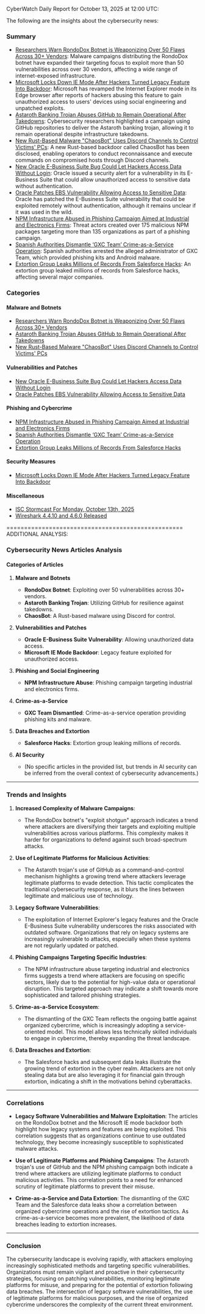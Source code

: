 CyberWatch Daily Report for October 13, 2025 at 12:00 UTC:

The following are the insights about the cybersecurity news:

### Summary
- [Researchers Warn RondoDox Botnet is Weaponizing Over 50 Flaws Across 30+ Vendors](https://thehackernews.com/2025/10/researchers-warn-rondodox-botnet-is.html): Malware campaigns distributing the RondoDox botnet have expanded their targeting focus to exploit more than 50 vulnerabilities across over 30 vendors, affecting a wide range of internet-exposed infrastructure.
- [Microsoft Locks Down IE Mode After Hackers Turned Legacy Feature Into Backdoor](https://thehackernews.com/2025/10/microsoft-locks-down-ie-mode-after.html): Microsoft has revamped the Internet Explorer mode in its Edge browser after reports of hackers abusing this feature to gain unauthorized access to users' devices using social engineering and unpatched exploits.
- [Astaroth Banking Trojan Abuses GitHub to Remain Operational After Takedowns](https://thehackernews.com/2025/10/astaroth-banking-trojan-abuses-github.html): Cybersecurity researchers highlighted a campaign using GitHub repositories to deliver the Astaroth banking trojan, allowing it to remain operational despite infrastructure takedowns.
- [New Rust-Based Malware "ChaosBot" Uses Discord Channels to Control Victims' PCs](https://thehackernews.com/2025/10/new-rust-based-malware-chaosbot-hijacks.html): A new Rust-based backdoor called ChaosBot has been disclosed, enabling operators to conduct reconnaissance and execute commands on compromised hosts through Discord channels.
- [New Oracle E-Business Suite Bug Could Let Hackers Access Data Without Login](https://thehackernews.com/2025/10/new-oracle-e-business-suite-bug-could.html): Oracle issued a security alert for a vulnerability in its E-Business Suite that could allow unauthorized access to sensitive data without authentication.
- [Oracle Patches EBS Vulnerability Allowing Access to Sensitive Data](https://www.securityweek.com/oracle-patches-ebs-vulnerability-allowing-access-to-sensitive-data/): Oracle has patched the E-Business Suite vulnerability that could be exploited remotely without authentication, although it remains unclear if it was used in the wild.
- [NPM Infrastructure Abused in Phishing Campaign Aimed at Industrial and Electronics Firms](https://www.securityweek.com/npm-infrastructure-abused-in-phishing-campaign-aimed-at-industrial-and-electronics-firms/): Threat actors created over 175 malicious NPM packages targeting more than 135 organizations as part of a phishing campaign.
- [Spanish Authorities Dismantle ‘GXC Team’ Crime-as-a-Service Operation](https://www.securityweek.com/spanish-authorities-dismantle-gxc-team-crime-as-a-service-operation/): Spanish authorities arrested the alleged administrator of GXC Team, which provided phishing kits and Android malware.
- [Extortion Group Leaks Millions of Records From Salesforce Hacks](https://www.securityweek.com/extortion-group-leaks-millions-of-records-from-salesforce-hacks/): An extortion group leaked millions of records from Salesforce hacks, affecting several major companies.

### Categories

#### Malware and Botnets
- [Researchers Warn RondoDox Botnet is Weaponizing Over 50 Flaws Across 30+ Vendors](https://thehackernews.com/2025/10/researchers-warn-rondodox-botnet-is.html)
- [Astaroth Banking Trojan Abuses GitHub to Remain Operational After Takedowns](https://thehackernews.com/2025/10/astaroth-banking-trojan-abuses-github.html)
- [New Rust-Based Malware "ChaosBot" Uses Discord Channels to Control Victims' PCs](https://thehackernews.com/2025/10/new-rust-based-malware-chaosbot-hijacks.html)

#### Vulnerabilities and Patches
- [New Oracle E-Business Suite Bug Could Let Hackers Access Data Without Login](https://thehackernews.com/2025/10/new-oracle-e-business-suite-bug-could.html)
- [Oracle Patches EBS Vulnerability Allowing Access to Sensitive Data](https://www.securityweek.com/oracle-patches-ebs-vulnerability-allowing-access-to-sensitive-data/)

#### Phishing and Cybercrime
- [NPM Infrastructure Abused in Phishing Campaign Aimed at Industrial and Electronics Firms](https://www.securityweek.com/npm-infrastructure-abused-in-phishing-campaign-aimed-at-industrial-and-electronics-firms/)
- [Spanish Authorities Dismantle ‘GXC Team’ Crime-as-a-Service Operation](https://www.securityweek.com/spanish-authorities-dismantle-gxc-team-crime-as-a-service-operation/)
- [Extortion Group Leaks Millions of Records From Salesforce Hacks](https://www.securityweek.com/extortion-group-leaks-millions-of-records-from-salesforce-hacks/)

#### Security Measures
- [Microsoft Locks Down IE Mode After Hackers Turned Legacy Feature Into Backdoor](https://thehackernews.com/2025/10/microsoft-locks-down-ie-mode-after.html)

#### Miscellaneous
- [ISC Stormcast For Monday, October 13th, 2025](https://isc.sans.edu/podcastdetail/9652)
- [Wireshark 4.4.10 and 4.6.0 Released](https://isc.sans.edu/diary/rss/32358)

==================================================
ADDITIONAL ANALYSIS:

### Cybersecurity News Articles Analysis

#### Categories of Articles

1. **Malware and Botnets**
   - **RondoDox Botnet**: Exploiting over 50 vulnerabilities across 30+ vendors.
   - **Astaroth Banking Trojan**: Utilizing GitHub for resilience against takedowns.
   - **ChaosBot**: A Rust-based malware using Discord for control.

2. **Vulnerabilities and Patches**
   - **Oracle E-Business Suite Vulnerability**: Allowing unauthorized data access.
   - **Microsoft IE Mode Backdoor**: Legacy feature exploited for unauthorized access.

3. **Phishing and Social Engineering**
   - **NPM Infrastructure Abuse**: Phishing campaign targeting industrial and electronics firms.

4. **Crime-as-a-Service**
   - **GXC Team Dismantled**: Crime-as-a-service operation providing phishing kits and malware.

5. **Data Breaches and Extortion**
   - **Salesforce Hacks**: Extortion group leaking millions of records.

6. **AI Security**
   - (No specific articles in the provided list, but trends in AI security can be inferred from the overall context of cybersecurity advancements.)

---

### Trends and Insights

1. **Increased Complexity of Malware Campaigns**:
   - The RondoDox botnet's "exploit shotgun" approach indicates a trend where attackers are diversifying their targets and exploiting multiple vulnerabilities across various platforms. This complexity makes it harder for organizations to defend against such broad-spectrum attacks.

2. **Use of Legitimate Platforms for Malicious Activities**:
   - The Astaroth trojan's use of GitHub as a command-and-control mechanism highlights a growing trend where attackers leverage legitimate platforms to evade detection. This tactic complicates the traditional cybersecurity response, as it blurs the lines between legitimate and malicious use of technology.

3. **Legacy Software Vulnerabilities**:
   - The exploitation of Internet Explorer's legacy features and the Oracle E-Business Suite vulnerability underscores the risks associated with outdated software. Organizations that rely on legacy systems are increasingly vulnerable to attacks, especially when these systems are not regularly updated or patched.

4. **Phishing Campaigns Targeting Specific Industries**:
   - The NPM infrastructure abuse targeting industrial and electronics firms suggests a trend where attackers are focusing on specific sectors, likely due to the potential for high-value data or operational disruption. This targeted approach may indicate a shift towards more sophisticated and tailored phishing strategies.

5. **Crime-as-a-Service Ecosystem**:
   - The dismantling of the GXC Team reflects the ongoing battle against organized cybercrime, which is increasingly adopting a service-oriented model. This model allows less technically skilled individuals to engage in cybercrime, thereby expanding the threat landscape.

6. **Data Breaches and Extortion**:
   - The Salesforce hacks and subsequent data leaks illustrate the growing trend of extortion in the cyber realm. Attackers are not only stealing data but are also leveraging it for financial gain through extortion, indicating a shift in the motivations behind cyberattacks.

---

### Correlations

- **Legacy Software Vulnerabilities and Malware Exploitation**: The articles on the RondoDox botnet and the Microsoft IE mode backdoor both highlight how legacy systems and features are being exploited. This correlation suggests that as organizations continue to use outdated technology, they become increasingly susceptible to sophisticated malware attacks.

- **Use of Legitimate Platforms and Phishing Campaigns**: The Astaroth trojan's use of GitHub and the NPM phishing campaign both indicate a trend where attackers are utilizing legitimate platforms to conduct malicious activities. This correlation points to a need for enhanced scrutiny of legitimate platforms to prevent their misuse.

- **Crime-as-a-Service and Data Extortion**: The dismantling of the GXC Team and the Salesforce data leaks show a correlation between organized cybercrime operations and the rise of extortion tactics. As crime-as-a-service becomes more prevalent, the likelihood of data breaches leading to extortion increases.

---

### Conclusion

The cybersecurity landscape is evolving rapidly, with attackers employing increasingly sophisticated methods and targeting specific vulnerabilities. Organizations must remain vigilant and proactive in their cybersecurity strategies, focusing on patching vulnerabilities, monitoring legitimate platforms for misuse, and preparing for the potential of extortion following data breaches. The intersection of legacy software vulnerabilities, the use of legitimate platforms for malicious purposes, and the rise of organized cybercrime underscores the complexity of the current threat environment.